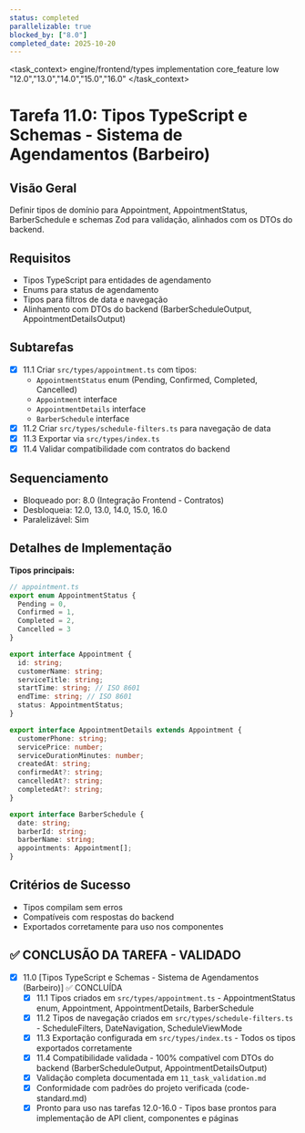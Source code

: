 ```yaml
---
status: completed
parallelizable: true
blocked_by: ["8.0"]
completed_date: 2025-10-20
---
```


<task_context>
<domain>engine/frontend/types</domain>
<type>implementation</type>
<scope>core_feature</scope>
<complexity>low</complexity>
<dependencies></dependencies>
<unblocks>"12.0","13.0","14.0","15.0","16.0"</unblocks>
</task_context>

# Tarefa 11.0: Tipos TypeScript e Schemas - Sistema de Agendamentos (Barbeiro)

## Visão Geral
Definir tipos de domínio para Appointment, AppointmentStatus, BarberSchedule e schemas Zod para validação, alinhados com os DTOs do backend.

## Requisitos
- Tipos TypeScript para entidades de agendamento
- Enums para status de agendamento
- Tipos para filtros de data e navegação
- Alinhamento com DTOs do backend (BarberScheduleOutput, AppointmentDetailsOutput)

## Subtarefas
- [x] 11.1 Criar `src/types/appointment.ts` com tipos:
  - `AppointmentStatus` enum (Pending, Confirmed, Completed, Cancelled)
  - `Appointment` interface
  - `AppointmentDetails` interface
  - `BarberSchedule` interface
- [x] 11.2 Criar `src/types/schedule-filters.ts` para navegação de data
- [x] 11.3 Exportar via `src/types/index.ts`
- [x] 11.4 Validar compatibilidade com contratos do backend

## Sequenciamento
- Bloqueado por: 8.0 (Integração Frontend - Contratos)
- Desbloqueia: 12.0, 13.0, 14.0, 15.0, 16.0
- Paralelizável: Sim

## Detalhes de Implementação

**Tipos principais:**
```typescript
// appointment.ts
export enum AppointmentStatus {
  Pending = 0,
  Confirmed = 1,
  Completed = 2,
  Cancelled = 3
}

export interface Appointment {
  id: string;
  customerName: string;
  serviceTitle: string;
  startTime: string; // ISO 8601
  endTime: string; // ISO 8601
  status: AppointmentStatus;
}

export interface AppointmentDetails extends Appointment {
  customerPhone: string;
  servicePrice: number;
  serviceDurationMinutes: number;
  createdAt: string;
  confirmedAt?: string;
  cancelledAt?: string;
  completedAt?: string;
}

export interface BarberSchedule {
  date: string;
  barberId: string;
  barberName: string;
  appointments: Appointment[];
}
```

## Critérios de Sucesso
- Tipos compilam sem erros
- Compatíveis com respostas do backend
- Exportados corretamente para uso nos componentes

## ✅ CONCLUSÃO DA TAREFA - VALIDADO

- [x] 11.0 [Tipos TypeScript e Schemas - Sistema de Agendamentos (Barbeiro)] ✅ CONCLUÍDA
  - [x] 11.1 Tipos criados em `src/types/appointment.ts` - AppointmentStatus enum, Appointment, AppointmentDetails, BarberSchedule
  - [x] 11.2 Tipos de navegação criados em `src/types/schedule-filters.ts` - ScheduleFilters, DateNavigation, ScheduleViewMode
  - [x] 11.3 Exportação configurada em `src/types/index.ts` - Todos os tipos exportados corretamente
  - [x] 11.4 Compatibilidade validada - 100% compatível com DTOs do backend (BarberScheduleOutput, AppointmentDetailsOutput)
  - [x] Validação completa documentada em `11_task_validation.md`
  - [x] Conformidade com padrões do projeto verificada (code-standard.md)
  - [x] Pronto para uso nas tarefas 12.0-16.0 - Tipos base prontos para implementação de API client, componentes e páginas

